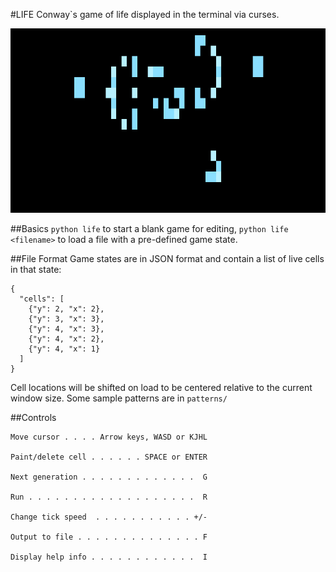 #LIFE
Conway`s game of life displayed in the terminal via curses.

<img src="https://raw.githubusercontent.com/CruorVolt/life/master/gosper.gif" width="600" />

##Basics
`python life` to start a blank game for editing,
`python life <filename>` to load a file with a pre-defined game state.

##File Format
Game states are in JSON format and contain a list of live cells in that state:

```
{
  "cells": [
    {"y": 2, "x": 2}, 
    {"y": 3, "x": 3}, 
    {"y": 4, "x": 3}, 
    {"y": 4, "x": 2}, 
    {"y": 4, "x": 1}
  ]
}
```

Cell locations will be shifted on load to be centered relative 
to the current window size. Some sample patterns are in `patterns/`

##Controls
```
Move cursor . . . . Arrow keys, WASD or KJHL

Paint/delete cell . . . . . . SPACE or ENTER

Next generation . . . . . . . . . . . . .  G

Run . . . . . . . . . . . . . . . . . . .  R

Change tick speed  . . . . . . . . . . . +/-

Output to file . . . . . . . . . . . . . . F

Display help info . . . . . . . . . . . .  I
```
